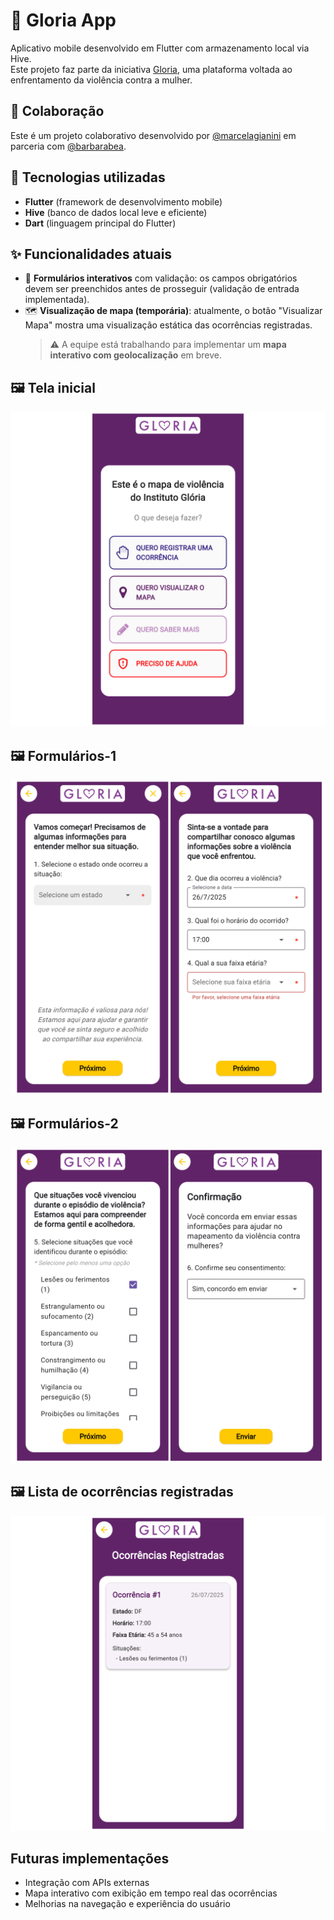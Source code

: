 # 📱 Gloria App

Aplicativo mobile desenvolvido em Flutter com armazenamento local via Hive.  
Este projeto faz parte da iniciativa [Gloria](https://eusouagloria.com.br/home), uma plataforma voltada ao enfrentamento da violência contra a mulher.

## 🤝 Colaboração

Este é um projeto colaborativo desenvolvido por [@marcelagianini](https://github.com/marcelagianini) em parceria com [@barbarabea](https://github.com/barbarabea).

## 🧩 Tecnologias utilizadas

- **Flutter** (framework de desenvolvimento mobile)
- **Hive** (banco de dados local leve e eficiente)
- **Dart** (linguagem principal do Flutter)

## ✨ Funcionalidades atuais

- 📝 **Formulários interativos** com validação: os campos obrigatórios devem ser preenchidos antes de prosseguir (validação de entrada implementada).
- 🗺️ **Visualização de mapa (temporária)**: atualmente, o botão "Visualizar Mapa" mostra uma visualização estática das ocorrências registradas.
  > ⚠️ A equipe está trabalhando para implementar um **mapa interativo com geolocalização** em breve.

## 🖼️ Tela inicial

![Imagem da tela home/inicial do aplicativo Gloria](1.png)

## 🖼️ Formulários-1
![Imagem das duas primeiras etapas de registro de ocorrência](2.png)
## 🖼️ Formulários-2
![Imagem das últimas etapas de registro de ocorrência](3.png)

## 🖼️ Lista de ocorrências registradas
![Imagem mostrando as ocorrências registradas e armazenadas.](4.png)


## Futuras implementações

- Integração com APIs externas
- Mapa interativo com exibição em tempo real das ocorrências
- Melhorias na navegação e experiência do usuário
